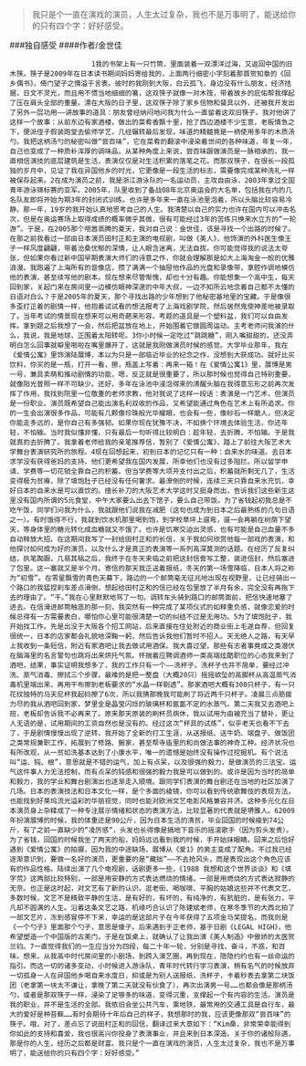 > 我只是个一直在演戏的演员，人生太过复杂，我也不是万事明了，能送给你的只有四个字：好好感受。

###独自感受
####作者/金世佳

						1我的书架上有一只竹筒，里面装着一双漂洋过海，又返回中国的旧木筷。筷子是2009年在日本读书期间妈妈寄给我的，上面两行细密小字刻着那首贺知章的《回乡偶书》，倚门望子之情溢于言表。彼时的我刚到大阪，白云孤飞，身边没有什么朋友，经济拮据，日文不灵光，而且用不惯当地细细的箸，这双筷子就像一对木筏，带着故乡的庇佑帮我撑起了压在肩头全部的重量。漂在大阪的日子里，这双筷子除了家乡信物和餐具以外，还被我开发出了另外一层功用——讲故事的道具：朋友曾经纳闷地问我为什么一直留着这双旧筷子。我对他讲了这样一个故事：从前东边有家酒楼，做出的菜肴香飘十里，抢了西边酒楼不少生意，老板情急之下，便派侄子假装跑堂去偷师学艺，几经辗转最后发现，味道的精髓竟是一柄使用多年的木质汤勺。我把这柄汤勺的秘密叫做“尝百味”，它在菜肴的翻滚中浸染着世间的各种味道，年复一年，自己也变成了一种质朴浑厚的调味品。从某种角度上来说，尝百味跟做演员是一脉相承的，我一直相信演技的底层建筑是生活，表演仅仅是对生活积累的落笔之花。而那双筷子，在很长一段孤独的岁月中，见证了我在异国他乡的时光，它更像是一段生活的标志，需要像完成某种洗礼一样被保存起来。2在成为演员之前，我是浙江游泳队的一名运动员，主攻自由泳，2003年拿过全国青年游泳锦标赛的亚军。2005年，队里收到了备战08年北京奥运会的大名单，包括我在内的几名队友即将开始为期3年的封闭式训练。也许是多年来一直在泳池里泡着，所以头脑比较容易冷静。那一年，19岁的我开始认真地思考自己的人生。我清楚以自己的实力也许在国内可以冲击名次，但是在奥运赛场上取得成绩的概率微乎其微，很有可能经过3年的苦练只换来水立方的“一轮游”。于是，在2005那个喧嚣蒸腾的夏天，我对自己说：金世佳，该是寻找一个出路的时候了。在那之前我看过一部由日本演员田村正和主演的电视剧，叫做《美人》，他饰演的外科医生像王子一样风度翩翩，带着沧桑忧郁的深情，让人眼含迷离，无法自拔。你可能觉得我的说法太夸张，但如果你看过新中国早期表演大师们的诗意之作，你就会理解那是如大上海淘金一般的优雅浪漫。我跑遍了上海所有的音像店，攒了满满一个抽屉他作品的光盘和录像带，拿腔作调地模仿他的表演，甚至续写他的剧本。现在想来尽管惭愧，却也十分有趣。你能想象一个高中生，每天回到家，关起门来在房间里一边模仿眼神深邃的中年大叔，一边不知所云地念着自己都不太懂的日语对白么？于是2005年的夏天，那个寻找出路的少年想到了他秘密基地里的宝藏。于是像很多歪打正着的剧情一样，他抱着试试看的想法报考了上海戏剧学院，然后居然鬼使神差地被录取了。当年考试的情景现在想来可以用奇葩来形容。考题的道具是一个塑料盆，我们可以自由发挥。拿到题之后我想了一会，然后把盆放在地上，开始围着它做圆周运动。主考老师问我演的什么，我说，我是地球，正围着太阳转呢。3你小时候一定吃过“跳跳糖”，刚入嘴甜甜的，还没弄明白怎么回事就噼里啪啦在嘴里爆开了，这就是我刚做演员时候的感觉。大学毕业那年，我在《爱情公寓》里饰演陆展博，本以为只是一部临近毕业的纪念之作，没想到大获成功。就好比买饮料，你买的是一瓶，打开一看，擦，瓶盖上写着：再来一箱！在《爱情公寓1》里，展博是男一号，兼具卖萌和推动剧情的功能，嗯，反正就是很重要了，所以那时候也觉得自己特别重要，就像阳光普照一样不可缺少。还好，多年在泳池中浸泡得来的清醒头脑在我得意忘形之前再次发挥了作用，我找到院里一位敬重的老师求教，他对我说了这样一段话：表演是一门艺术，但演员是一份职业。演员既希望自己能出演名利双收的作品，又希望能通过角色在艺术上有所追求。你的一生会出演很多作品，可能有几颗像珍珠般光华耀眼，也会有一些，像砂石一样磨人，但决定你能走多远的，是你自己有多强韧。如果你现在犹豫不决，不如换个环境去体验生活，你还年轻，不怕输。当时我似懂非懂，只有最后一句听得比较明白：趁年轻，去折腾，不怕输。于是我就真的去折腾了。我拿着老师给我的亲笔推荐信，暂别了《爱情公寓》，踏上了前往大阪艺术大学舞台表演研究所的旅程。4现在回想起来，初到日本的记忆只有一种：自来水的味道。去日本求学没有获得爸妈的支持，他们更希望我在国内发展，所幸他们也没有过多阻拦。所以留学申请、学费等一切花销全靠自己的积蓄。但当学费等大项开支付出之后，积蓄就所剩无几了，生活变得极为贫瘠，除了填饱肚子已经没有任何奢求。最潦倒的时候，连续三天只靠自来水充饥，幸好日本的自来水是可以直饮的。擅长补刀的大阪艺术大学这时又挺身而出，告诉我们这些新生这里没有国内所谓的5元食堂，中午大家要么出去下馆子，要么自己带饭。为了省钱起初我总是不吃午饭，同学们问我为什么，我就跟他们说我在减肥（这句也成为到日本之后最熟练的几句日语之一）。有时饿得不行，我就到饮水机那里喝到饱，到学校草坪上遛弯，遛一会再躺在树荫下望天，等身体里的糖元转化成血糖就又不饿了。也许是饥寒交迫出灵感，也有可能是自己血量不多自动释放大招。在这期间我写了一封给田村正和的长信，关于我如何欣赏他每一部戏的表演，和他探讨如何成为好的演员，以及什么才是真正的表演等一系列高深莫测的话题。在经历了反复纠结，执笔踟蹰，几易其稿之后，我终于在冬天来临之前把这封信誊写工整，装进信封，然后塞进了包里。这一塞就又是半个月。寄信的那天我正送着报纸，冬天的第一场雪降临，日本人将之称为“初雪”。在零星飘雪的青色天幕下，路边的一个邮筒毫无征兆地出现在视野里，让已经骑出一个路口的我猛捏刹车差点滑倒，想起给田村正和的信已经在包里放了半月有余，完全没有再拖下去的理由了。“干。”我在心里默默地骂了一句。调转车头骑到路口的邮筒面前，把信快速地塞了进去。在信滑进邮筒触底的那一刻，我突然有一种完成了某项仪式的如释重负感，就像恋爱的时候总得有一方需要表白，哪怕你心里可能很清楚一切的纠结不过是无用功。5为了填饱肚子，我开始找工作。先是出没于大阪各个招工网站，后来直接在住处附近的商业街上毛遂自荐，但回复很统一，日本的店家都会礼貌地深鞠一躬，然后告诉我他们暂时不招人。天无绝人之路，有天早上我收到一条短信，附近有家酒吧让我去做试用酒保。我大喜过望，那些有志者事竟成之类潜伏在脑海里的名言警句也跳将出来烘托气氛。怀揣着应聘调酒师一类高端炫酷职位的心态我来到了酒吧，结果，事实证明我想多了，我的工作只有一个——洗杯子。洗杯子也并不简单，要经过冲洗、蒸气消毒、擦拭三个步骤，最难的是把一整盘（大概20只）摇摇欲坠的高脚杯从高温蒸气消毒机里端出来，再用干布擦到老板要求的“水晶一样剔透”。那家酒吧大概有300只杯子，有一只花纹独特的马天尼杯我起码擦了6次，所以我猜那晚我可能刷了将近两千只杯子。凌晨三点筋疲力尽的我从酒吧回到家，梦里全是晶莹闪烁的玻璃杯和氤氲不定的水蒸气。第二天我又去酒吧上班，老板却告诉我不必再来了。原来那天原装的刷杯员病休，我以试用为由被充当了替补，更让人无语的是，试用期间的工资自然也是没有的。经过这次“杯具的试炼”，似乎老天也看不下去了，于是剧情慢慢出现了逆转，我开始了全新的打工生涯，从送报纸、送牛奶、端盘子、做饭团之类常规兼职工作，拓展到了修路、搬家，甚至帮寺庙里的和尚做法事的神奇工种。经济状况也有所改观，从一贫如洗基本达到了小康水平，唯一的遗憾是始终没有操作过挖掘机。有个说法叫“运、钝、根”，意思就是不错的运气，加上有点呆，以及很强的毅力，是做演员的三法宝。运气这件事人力无法控制，而有点呆的钝感和很强的毅力我是可以做到的。或许是因为当时的简单和毅力，我的学业和舞台剧演出也逐渐走入顺境。跟同学们表演的舞台剧还在当地的社区加演了几场。日本的表演技法和日本文化一样，是个多面的棱镜，你可以看到传统歌舞伎的表现方法，也能找到好莱坞流光溢彩的华丽视觉，同时也能对欧洲文艺电影风格兼容并济。这种多元化在日本演员身上杂糅成了一种专注展示情绪和状态的表演方法，比较显著的代表就是堺雅人。62009年扮演展博的时候，我的体重还是90公斤，因为日本生活的清贫，毕业回国的时候瘦到74公斤，有了之前一直缺少的“凌厉感“，头发也长得像是搞地下音乐的摇滚歌手（因为剪头发贵）。为了省钱，回国的时候我坐了两天的船，妈妈远远看到我的时候，手开始抹眼睛。回来之后恰好遇到《爱情公寓》的拍摄，因为我的中途缺场，展博从《爱1》的男主变成了配角。不过我已经逐渐意识到，要做一名好的演员，更重要的是“藏拙”——不去抢风头，而是表现出这个角色应该有的作品性格。陆续出演了几个电视剧，话剧更多一些，《1988 我想和这个世界谈谈》和《填字荒》这两部比较特别，一部是用安静的方式表达燃烧的情绪，一部是用燃烧的方式表达寂静的无奈。也正是这时起，对文艺有了新的认识。逛老街、喝咖啡、平胸的姑娘这些并不代表文艺，多数时候，文艺不是精致平静的生活，是有好的，有坏的，有纯净的，有肮脏的，是有张力，平凡却不圆满的人生。沿着这条文艺之路，机缘巧合认识了陈建斌老师，在寒冬季节的大西北拍了一部文艺片，冻到感冒停不下来，幸运的是这部片子在今年获得了五项金马奖提名，而我则是《一个勺子》里面那个勺子，意思是傻子。后来遇到于正老师，基于日剧《LEGAL HIGH》，他希望塑造一个中国版的古美门，于是在饭桌上，就确认了让我出演《美人制造》中傲娇的太医贺兰钧。7一直觉得我们的一生应当分为四段，每二十年一轮，分别是寻找，奋斗，不惑，和百味。想来，从我高中时代房间里的小剧场，到跨入演艺圈，再到现在，隐隐约约也有一丝命运的指引。而这一切的诸多变动，小时候进入游泳队，青年时代转行学习表演，稍有名气的时候放弃一切孤身一人在异国他乡喝自来水度日，抑或是为别人送报纸，洗杯子，卡着秒表去拿第二块饭团（老拿第一块太不谦让，拿晚了第二天就没有伙食了），再次出演男一号……也都会像是那柄汤勺，或者是那双筷子一样，浸染了足够多的味道，变得沉重，支撑起一个有内容的生活。演员是我的职业，并不是生活的全部。我依旧会坐公共汽车，乘地铁，最常用的交通工具是自行车，最大的爱好是种苔藓……有时会期待十年后自己的样子，我想那时的我，应该更像那双“尝百味”的筷子。哦，对了，差点忘了说田村正和的回信，翻译过来大意如下：“Kim桑，非常荣幸能得到你如此的支持和喜爱，我也很高兴你投身了表演事业，并且来到日本深造。关于你的诸般际遇，那是你的人生，经历之后都是财富。我只是个一直在演戏的演员，人生太过复杂，我也不是万事明了，能送给你的只有四个字：好好感受。”			  		